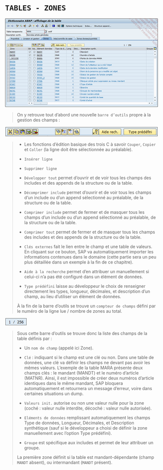 # **`TABLES - ZONES`**

![](../00_Ressources/06_06_01.png)

> On y retrouve tout d’abord une nouvelle `barre d’outils` propre à la gestion des champs :

![](../00_Ressources/06_06_02.png)

> - Les fonctions d’édition basique des trois C à savoir `Couper`, `Copier` et `Coller` (la ligne doit être sélectionnée au préalable).
>
> - `Insérer ligne`
>
> - `Supprimer ligne `
>
> - `Développer tout` permet d’ouvrir et de voir tous les champs des includes et des appends de la structure ou de la table.
>
> - `Décomprimer include` permet d’ouvrir et de voir tous les champs d’un include ou d’un append sélectionné au préalable, de la structure ou de la table.
>
> - `Comprimer include` permet de fermer et de masquer tous les champs d’un include ou d’un append sélectionné au préalable, de la structure ou de la table.
>
> - `Comprimer tout` permet de fermer et de masquer tous les champs des includes et des appends de la structure ou de la table.
>
> - `Clés externes` fait le lien entre le champ et une table de valeurs. En cliquant sur ce bouton, SAP va automatiquement importer les informations contenues dans le domaine (cette partie sera un peu plus détaillée dans un exemple à la fin de ce chapitre).
>
> - `Aide à la recherche` permet d’en attribuer un manuellement si celui-ci n’a pas été configuré dans un élément de données.
>
> - `Type prédéfini` laisse au développeur le choix de renseigner directement les types, longueur, décimales, et description d’un champ, au lieu d’utiliser un élément de données.
>
> À la fin de la barre d’outils se trouve un `compteur de champs` défini par le numéro de la ligne lue / nombre de zones au total.

![](../00_Ressources/06_06_03.png)

> Sous cette barre d’outils se trouve donc la liste des champs de la table définis par :
>
> - Un `nom de champ` (appelé ici Zone).
>
> - `Clé` : indiquant si le champ est une clé ou non. Dans une table de données, une clé va définir les champs ne devant pas avoir les mêmes valeurs. L’exemple de la table MARA présente deux champs clés : le mandant (MANDT) et le numéro d’article (MATNR). Ainsi, il est impossible de créer deux numéros d’article identiques dans le même mandant, SAP bloquera automatiquement et retournera un message d’erreur, voire dans certaines situations un dump.
>
> - `Valeurs init.` autorise ou non une valeur nulle pour la zone (coché : valeur nulle interdite, décoché : valeur nulle autorisée).
>
> - `Eléments de données` remplissant automatiquement les champs Type de données, Longueur, Décimales, et Description synthétique (sauf si le développeur a choisi de définir la zone manuellement avec l’option Type prédéfini).
>
> - `Groupe` est spécifique aux includes et permet de leur attribuer un groupe.
>
> La première zone définit si la table est mandant-dépendante (champ `MANDT` absent), ou intermandant (`MANDT` présent).

